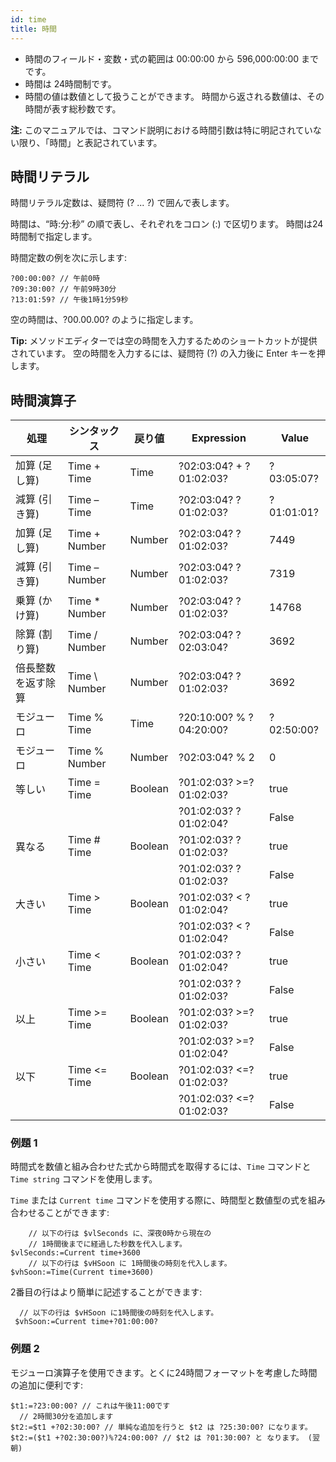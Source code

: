 ```yaml
---
id: time
title: 時間
---
```


- 時間のフィールド・変数・式の範囲は 00:00:00 から 596,000:00:00 までです。
- 時間は 24時間制です。
- 時間の値は数値として扱うことができます。 時間から返される数値は、その時間が表す総秒数です。

**注:** このマニュアルでは、コマンド説明における時間引数は特に明記されていない限り、「時間」と表記されています。

## 時間リテラル

時間リテラル定数は、疑問符 (? ... ?) で囲んで表します。

時間は、“時:分:秒” の順で表し、それぞれをコロン (:) で区切ります。 時間は24時間制で指定します。

時間定数の例を次に示します:

```4d
?00:00:00? // 午前0時
?09:30:00? // 午前9時30分
?13:01:59? // 午後1時1分59秒
```

空の時間は、?00.00.00? のように指定します。

**Tip:** メソッドエディターでは空の時間を入力するためのショートカットが提供されています。 空の時間を入力するには、疑問符 (?) の入力後に Enter キーを押します。

## 時間演算子

| 処理        | シンタックス         | 戻り値     | Expression              | Value      |
| --------- | -------------- | ------- | ----------------------- | ---------- |
| 加算 (足し算)  | Time + Time    | Time    | ?02:03:04? + ?01:02:03? | ?03:05:07? |
| 減算 (引き算)  | Time – Time    | Time    | ?02:03:04? ?01:02:03?   | ?01:01:01? |
| 加算 (足し算)  | Time + Number  | Number  | ?02:03:04? ?01:02:03?   | 7449       |
| 減算 (引き算)  | Time – Number  | Number  | ?02:03:04? ?01:02:03?   | 7319       |
| 乗算 (かけ算)  | Time * Number  | Number  | ?02:03:04? ?01:02:03?   | 14768      |
| 除算 (割り算)  | Time / Number  | Number  | ?02:03:04? ?02:03:04?   | 3692       |
| 倍長整数を返す除算 | Time \ Number | Number  | ?02:03:04? ?01:02:03?   | 3692       |
| モジューロ     | Time % Time    | Time    | ?20:10:00? % ?04:20:00? | ?02:50:00? |
| モジューロ     | Time % Number  | Number  | ?02:03:04? % 2          | 0          |
| 等しい       | Time = Time    | Boolean | ?01:02:03? >=?01:02:03? | true       |
|           |                |         | ?01:02:03? ?01:02:04?   | False      |
| 異なる       | Time # Time    | Boolean | ?01:02:03? ?01:02:03?   | true       |
|           |                |         | ?01:02:03? ?01:02:03?   | False      |
| 大きい       | Time > Time    | Boolean | ?01:02:03? < ?01:02:04? | true       |
|           |                |         | ?01:02:03? < ?01:02:04? | False      |
| 小さい       | Time < Time    | Boolean | ?01:02:03? ?01:02:04?   | true       |
|           |                |         | ?01:02:03? ?01:02:03?   | False      |
| 以上        | Time >= Time   | Boolean | ?01:02:03? >=?01:02:03? | true       |
|           |                |         | ?01:02:03? >=?01:02:04? | False      |
| 以下        | Time <= Time   | Boolean | ?01:02:03? <=?01:02:03? | true       |
|           |                |         | ?01:02:03? <=?01:02:03? | False      |

### 例題 1

時間式を数値と組み合わせた式から時間式を取得するには、`Time` コマンドと `Time string` コマンドを使用します。

`Time` または `Current time` コマンドを使用する際に、時間型と数値型の式を組み合わせることができます:

```4d
    // 以下の行は $vlSeconds に、深夜0時から現在の
    // 1時間後までに経過した秒数を代入します。
$vlSeconds:=Current time+3600
    // 以下の行は $vHSoon に 1時間後の時刻を代入します。
$vhSoon:=Time(Current time+3600)
```

2番目の行はより簡単に記述することができます:

```4d
  // 以下の行は $vHSoon に1時間後の時刻を代入します。
 $vhSoon:=Current time+?01:00:00?
```

### 例題 2

モジューロ演算子を使用できます。とくに24時間フォーマットを考慮した時間の追加に便利です:

```4d
$t1:=?23:00:00? // これは午後11:00です
  // 2時間30分を追加します
$t2:=$t1 +?02:30:00? // 単純な追加を行うと $t2 は ?25:30:00? になります。
$t2:=($t1 +?02:30:00?)%?24:00:00? // $t2 は ?01:30:00? と なります。 (翌朝)
```
